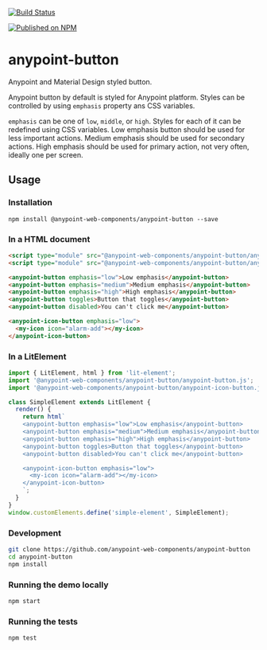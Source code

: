 [![Build Status](https://travis-ci.com/anypoint-web-components/anypoint-button.svg)](https://travis-ci.org/anypoint-web-components/anypoint-button)

[![Published on NPM](https://img.shields.io/npm/v/@anypoint-web-components/anypoint-button.svg)](https://www.npmjs.com/package/@anypoint-web-components/anypoint-button)

# anypoint-button

Anypoint and Material Design styled button.

Anypoint button by default is styled for Anypoint platform. Styles can be controlled by using `emphasis` property ans CSS variables.

`emphasis` can be one of `low`, `middle`, or `high`. Styles for each of it can be redefined using CSS variables.
Low emphasis button should be used for less important actions.
Medium emphasis should be used for secondary actions.
High emphasis should be used for primary action, not very often, ideally one per screen.

## Usage

### Installation
```
npm install @anypoint-web-components/anypoint-button --save
```

### In a HTML document

```html
<script type="module" src="@anypoint-web-components/anypoint-button/anypoint-button.js"></script>
<script type="module" src="@anypoint-web-components/anypoint-button/anypoint-icon-button.js"></script>

<anypoint-button emphasis="low">Low emphasis</anypoint-button>
<anypoint-button emphasis="medium">Medium emphasis</anypoint-button>
<anypoint-button emphasis="high">High emphasis</anypoint-button>
<anypoint-button toggles>Button that toggles</anypoint-button>
<anypoint-button disabled>You can't click me</anypoint-button>

<anypoint-icon-button emphasis="low">
  <my-icon icon="alarm-add"></my-icon>
</anypoint-icon-button>
```

### In a LitElement

```js
import { LitElement, html } from 'lit-element';
import '@anypoint-web-components/anypoint-button/anypoint-button.js';
import '@anypoint-web-components/anypoint-button/anypoint-icon-button.js';

class SimpleElement extends LitElement {
  render() {
    return html`
    <anypoint-button emphasis="low">Low emphasis</anypoint-button>
    <anypoint-button emphasis="medium">Medium emphasis</anypoint-button>
    <anypoint-button emphasis="high">High emphasis</anypoint-button>
    <anypoint-button toggles>Button that toggles</anypoint-button>
    <anypoint-button disabled>You can't click me</anypoint-button>

    <anypoint-icon-button emphasis="low">
      <my-icon icon="alarm-add"></my-icon>
    </anypoint-icon-button>
    `;
  }
}
window.customElements.define('simple-element', SimpleElement);
```

### Development

```sh
git clone https://github.com/anypoint-web-components/anypoint-button
cd anypoint-button
npm install
```

### Running the demo locally

```sh
npm start
```

### Running the tests
```sh
npm test
```
